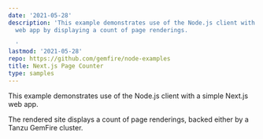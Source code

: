 ```yaml
---
date: '2021-05-28'
description: 'This example demonstrates use of the Node.js client with a simple Next.js
  web app by displaying a count of page renderings.

  '
lastmod: '2021-05-28'
repo: https://github.com/gemfire/node-examples
title: Next.js Page Counter
type: samples
---
```


This example demonstrates use of the Node.js client with a simple Next.js web app.

The rendered site displays a count of page renderings, backed either by a Tanzu GemFire cluster.